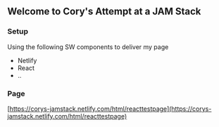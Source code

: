 ## Welcome to Cory's Attempt at a JAM Stack

### Setup

Using the following SW components to deliver my page

- Netlify
- React
- ..

### Page

[https://corys-jamstack.netlify.com/html/reacttestpage](https://corys-jamstack.netlify.com/html/reacttestpage)
